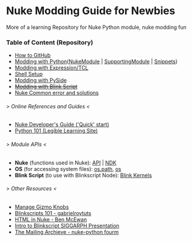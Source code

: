 # Nuke Modding Guide for Newbies

More of a learning Repository for Nuke Python module, nuke modding fun

### Table of Content (Repository)

- [How to GitHub](https://guides.github.com/activities/hello-world/)
- [Modding with Python](./_python)([NukeModule](./_python/NukeModule.md) | [SupportingModule](./_python/SupportingModule.md) | [Snippets](./_python/Snippets.md))
- [Modding with Expression/TCL](./_tcl)
- [Shell Setup](./_shell)
- [Modding with PySide](./_pyside)
- [~~Modding with Blink Script~~](###)
- [Nuke Common error and solutions](https://github.com/tianlunjiang/NukeModdingGuide/blob/master/CommonError.md)

###### > Online References and Guides <
- [Nuke Developer's Guide ('Quick' start)](https://learn.foundry.com/nuke/developers/80/pythondevguide/index.html)
- [Python 101 (Legible Learning Site)](https://python101.pythonlibrary.org/index.html)

###### > Module APIs <
- **Nuke** (functions used in Nuke): [API](https://learn.foundry.com/nuke/developers/70/pythonreference/) | [NDK](https://learn.foundry.com/nuke/developers/63/ndkdevguide/index.html)
- **OS** (for accessing system files): [os.path](https://docs.python.org/2.7/library/os.path.html#module-os.path), [os](https://docs.python.org/2.7/library/os.html)
- **Blink Script** (to use with Blinkscript Node): [Blink Kernels](https://learn.foundry.com/nuke/developers/11.2/BlinkKernels/index.html)


###### > Other Resources <

- [Manage Gizmo Knobs](https://learn.foundry.com/nuke/8.0/content/user_guide/configuring_nuke/creating_sourcing_gizmos.html)
- [Blinkscripts 101 - gabrielroytuts](https://sites.google.com/site/gabrielroytuts/nuke/blinkscript)
- [HTML in Nuke - Ben McEwan](https://benmcewan.com/blog/2019/08/12/html-in-nuke/)
- [Intro to Blinkscript SIGGARPH Presentation](https://www.youtube.com/watch?v=p3Lv7ThKbUk)
- [The Mailing Archieve - nuke-python fourm](https://www.mail-archive.com/nuke-python@support.thefoundry.co.uk/)

